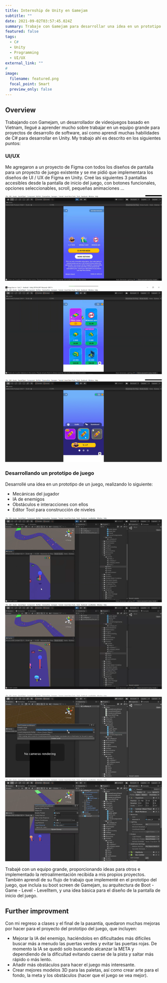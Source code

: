 ```yaml
---
title: Internship de Unity en Gamejam
subtitle: ""
date: 2021-09-02T03:57:45.024Z
summary: Trabaje con Gamejam para desarrollar una idea en un prototipo de un juego trabajando con un equipo grande y aprendiendo de sus métodologías de trabajo.
featured: false
tags:
  - C#
  - Unity
  - Programming
  - UI/UX
external_link: ""
# 
image:
  filename: featured.png
  focal_point: Smart
  preview_only: false
---
```


## Overview
Trabajando con Gamejam, un desarrollador de videojuegos basado en Vietnam, llegué a aprender mucho sobre trabajar en un equipo grande para proyectos de desarrollo de software, así como aprendí muchas habilidades de C# para desarrollar en Unity.
My trabajo ahí es descrito en los siguientes puntos:

### UI/UX
Me agregaron a un proyecto de Figma con todos los diseños de pantalla para un proyecto de juego existente y se me pidió que implementara los diseños de UI / UX de Figma en Unity.
Creé las siguientes 3 pantallas accesibles desde la pantalla de inicio del juego, con botones funcionales, opciones seleccionables, scroll, pequeñas animaciones ...

![VIP view](img3.png "VIP view")

![InAppPurchases Shop](img2.png "InAppPurchases Shop")

![Customization Shop](img1.png "Customization Shop")

### Desarrollando un prototipo de juego

Desarrollé una idea en un prototipo de un juego, realizando lo siguiente:
- Mecánicas del jugador
- IA de enemigos
- Obstáculos e interacciones con ellos
- Editor Tool para construcción de niveles

![gameplay image](gameplay1.png "gameplay image")
![gameplay image](gameplay2.png "gameplay image")


![level builder](level_builder1.png "level builder image")
![level builder](level_builder2.png "level builder image")

Trabajé con un equipo grande, proporcionando ideas para otros e implementado la retroalimentación recibida a mis propios proyectos. También aprendí de su flujo de trabajo que implementé en el prototipo del juego, que incluía su boot screen de Gamejam, su arquitectura de Boot - Game - Level - LevelItem, y una idea básica para el diseño de la pantalla de inicio del juego.

## Further improvment
Con mi regreso a clases y el final de la pasantía, quedaron muchas mejoras por hacer para el proyecto del prototipo del juego, que incluyen:
+ Mejorar la IA del enemigo, haciéndolos en dificultades más difíciles buscar más a menudo las puertas verdes y evitar las puertas rojas. De momento la IA se quedó solo buscando alcanzar la META y dependiendo de la dificultad evitando caerse de la pista y saltar más rápido o más lento.
+ Añadir más obstáculos para hacer el juego más interesante.
+ Crear mejores modelos 3D para las paletas, así como crear arte para el fondo, la meta y los obstáculos (hacer que el juego se vea mejor).
